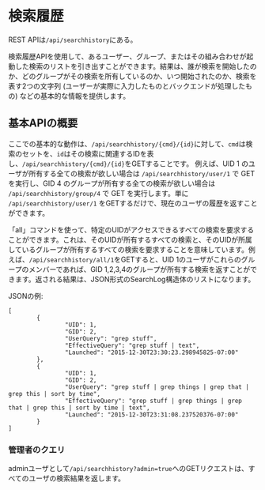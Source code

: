 # 検索履歴

REST APIは`/api/searchhistory`にある。

検索履歴APIを使用して、あるユーザー、グループ、またはその組み合わせが起動した検索のリストを引き出すことができます。結果は、誰が検索を開始したのか、どのグループがその検索を所有しているのか、いつ開始されたのか、検索を表す2つの文字列 (ユーザーが実際に入力したものとバックエンドが処理したもの) などの基本的な情報を提供します。

## 基本APIの概要

ここでの基本的な動作は、`/api/searchhistory/{cmd}/{id}`に対して、`cmd`は検索のセットを、`id`はその検索に関連するIDを表し、`/api/searchhistory/{cmd}/{id}`をGETすることです。 例えば、UID 1 のユーザが所有する全ての検索が欲しい場合は `/api/searchhistory/user/1` で GET を実行し、GID 4 のグループが所有する全ての検索が欲しい場合は `/api/searchhistory/group/4` で GET を実行します。単に `/api/searchhistory/user/1` をGETするだけで、現在のユーザの履歴を返すことができます。

「all」コマンドを使って、特定のUIDがアクセスできるすべての検索を要求することができます。これは、そのUIDが所有するすべての検索と、そのUIDが所属しているグループが所有するすべての検索を要求することを意味しています。例えば、`/api/searchhistory/all/1`をGETすると、UID 1のユーザがこれらのグループのメンバーであれば、GID 1,2,3,4のグループが所有する検索を返すことができます。返される結果は、JSON形式のSearchLog構造体のリストになります。

JSONの例:
```
[
        {
                "UID": 1,
                "GID": 2,
                "UserQuery": "grep stuff",
                "EffectiveQuery": "grep stuff | text",
                "Launched": "2015-12-30T23:30:23.298945825-07:00"
        },
        {
                "UID": 1,
                "GID": 2,
                "UserQuery": "grep stuff | grep things | grep that | grep this | sort by time",
                "EffectiveQuery": "grep stuff | grep things | grep that | grep this | sort by time | text",
                "Launched": "2015-12-30T23:31:08.237520376-07:00"
        }
]
```

### 管理者のクエリ

adminユーザとして`/api/searchhistory?admin=true`へのGETリクエストは、すべてのユーザの検索結果を返します。